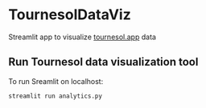 # TournesolDataViz

Streamlit app to visualize [tournesol.app](https://tournesol.app/) data


## Run Tournesol data visualization tool

To run Sreamlit on localhost:

```bash
streamlit run analytics.py
```